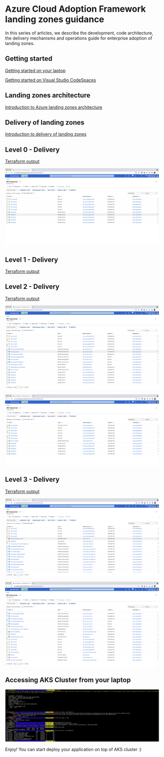 # Azure Cloud Adoption Framework landing zones guidance

In this series of articles, we describe the development, code architecture, the delivery mechanisms and operations guide for enterprise adoption of landing zones.

## Getting started

[Getting started on your laptop](./getting_started/getting_started.md)

[Getting started on Visual Studio CodeSpaces](./getting_started/getting_started_codespaces.md)

## Landing zones architecture

[Introduction to Azure landing zones architecture](./code_architecture/intro_architecture.md)


## Delivery of landing zones

[Introduction to delivery of landing zones](./delivery/delivery_landingzones.md)

##  Level 0 - Delivery
[Terraform output](../configuration/demo/level0/tf-records/)

![Level0](../configuration/demo/img/caf_launchpad_level0.png)

##  Level 1 - Delivery
[Terraform output](../configuration/demo/level1/tf-records/)

##  Level 2 - Delivery
[Terraform output](../configuration/demo/level2/tf-records/)

![Level2 - Networking Hub](../configuration/demo/img/caf_level2_networking_hub.png)

![Level2 - Shared Services](../configuration/demo/img/caf_level2_shared_services.png)

##  Level 3 - Delivery
[Terraform output](../configuration/demo/level3/tf-records/)

![Level2 - Networking Hub](../configuration/demo/img/caf_level3_aks.png)

![Level2 - Shared Services](../configuration/demo/img/caf_level3_ml_workspace.png)

## Accessing AKS Cluster from your laptop

![AKS Cluster](../configuration/demo/img/aks_cluster_access_cli.png)

Enjoy! You can start deploy your application on top of AKS cluster :) 